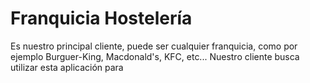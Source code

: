 # Franquicia Hostelería

Es nuestro principal cliente, puede ser cualquier franquicia, como por ejemplo Burguer-King, Macdonald's, KFC, etc... Nuestro cliente busca utilizar esta aplicación para 


